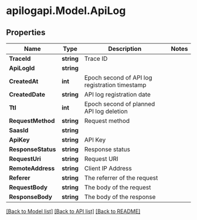 # apilogapi.Model.ApiLog

## Properties

Name | Type | Description | Notes
------------ | ------------- | ------------- | -------------
**TraceId** | **string** | Trace ID | 
**ApiLogId** | **string** |  | 
**CreatedAt** | **int** | Epoch second of API log registration timestamp | 
**CreatedDate** | **string** | API log registration date | 
**Ttl** | **int** | Epoch second of planned API log deletion | 
**RequestMethod** | **string** | Request method | 
**SaasId** | **string** |  | 
**ApiKey** | **string** | API Key | 
**ResponseStatus** | **string** | Response status | 
**RequestUri** | **string** | Request URI | 
**RemoteAddress** | **string** | Client IP Address | 
**Referer** | **string** | The referrer of the request | 
**RequestBody** | **string** | The body of the request | 
**ResponseBody** | **string** | The body of the response | 

[[Back to Model list]](../README.md#documentation-for-models) [[Back to API list]](../README.md#documentation-for-api-endpoints) [[Back to README]](../README.md)

